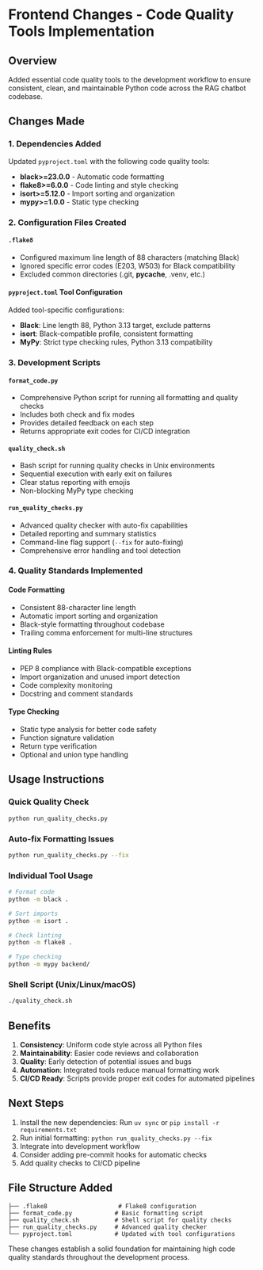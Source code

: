 # Frontend Changes - Code Quality Tools Implementation

## Overview
Added essential code quality tools to the development workflow to ensure consistent, clean, and maintainable Python code across the RAG chatbot codebase.

## Changes Made

### 1. Dependencies Added
Updated `pyproject.toml` with the following code quality tools:
- **black>=23.0.0** - Automatic code formatting
- **flake8>=6.0.0** - Code linting and style checking
- **isort>=5.12.0** - Import sorting and organization
- **mypy>=1.0.0** - Static type checking

### 2. Configuration Files Created

#### `.flake8`
- Configured maximum line length of 88 characters (matching Black)
- Ignored specific error codes (E203, W503) for Black compatibility
- Excluded common directories (.git, __pycache__, .venv, etc.)

#### `pyproject.toml` Tool Configuration
Added tool-specific configurations:
- **Black**: Line length 88, Python 3.13 target, exclude patterns
- **isort**: Black-compatible profile, consistent formatting
- **MyPy**: Strict type checking rules, Python 3.13 compatibility

### 3. Development Scripts

#### `format_code.py`
- Comprehensive Python script for running all formatting and quality checks
- Includes both check and fix modes
- Provides detailed feedback on each step
- Returns appropriate exit codes for CI/CD integration

#### `quality_check.sh`
- Bash script for running quality checks in Unix environments
- Sequential execution with early exit on failures
- Clear status reporting with emojis
- Non-blocking MyPy type checking

#### `run_quality_checks.py`
- Advanced quality checker with auto-fix capabilities
- Detailed reporting and summary statistics
- Command-line flag support (`--fix` for auto-fixing)
- Comprehensive error handling and tool detection

### 4. Quality Standards Implemented

#### Code Formatting
- Consistent 88-character line length
- Automatic import sorting and organization
- Black-style formatting throughout codebase
- Trailing comma enforcement for multi-line structures

#### Linting Rules
- PEP 8 compliance with Black-compatible exceptions
- Import organization and unused import detection
- Code complexity monitoring
- Docstring and comment standards

#### Type Checking
- Static type analysis for better code safety
- Function signature validation
- Return type verification
- Optional and union type handling

## Usage Instructions

### Quick Quality Check
```bash
python run_quality_checks.py
```

### Auto-fix Formatting Issues
```bash
python run_quality_checks.py --fix
```

### Individual Tool Usage
```bash
# Format code
python -m black .

# Sort imports
python -m isort .

# Check linting
python -m flake8 .

# Type checking
python -m mypy backend/
```

### Shell Script (Unix/Linux/macOS)
```bash
./quality_check.sh
```

## Benefits

1. **Consistency**: Uniform code style across all Python files
2. **Maintainability**: Easier code reviews and collaboration
3. **Quality**: Early detection of potential issues and bugs
4. **Automation**: Integrated tools reduce manual formatting work
5. **CI/CD Ready**: Scripts provide proper exit codes for automated pipelines

## Next Steps

1. Install the new dependencies: Run `uv sync` or `pip install -r requirements.txt`
2. Run initial formatting: `python run_quality_checks.py --fix`
3. Integrate into development workflow
4. Consider adding pre-commit hooks for automatic checks
5. Add quality checks to CI/CD pipeline

## File Structure Added
```
├── .flake8                    # Flake8 configuration
├── format_code.py            # Basic formatting script
├── quality_check.sh          # Shell script for quality checks
├── run_quality_checks.py     # Advanced quality checker
└── pyproject.toml            # Updated with tool configurations
```

These changes establish a solid foundation for maintaining high code quality standards throughout the development process.